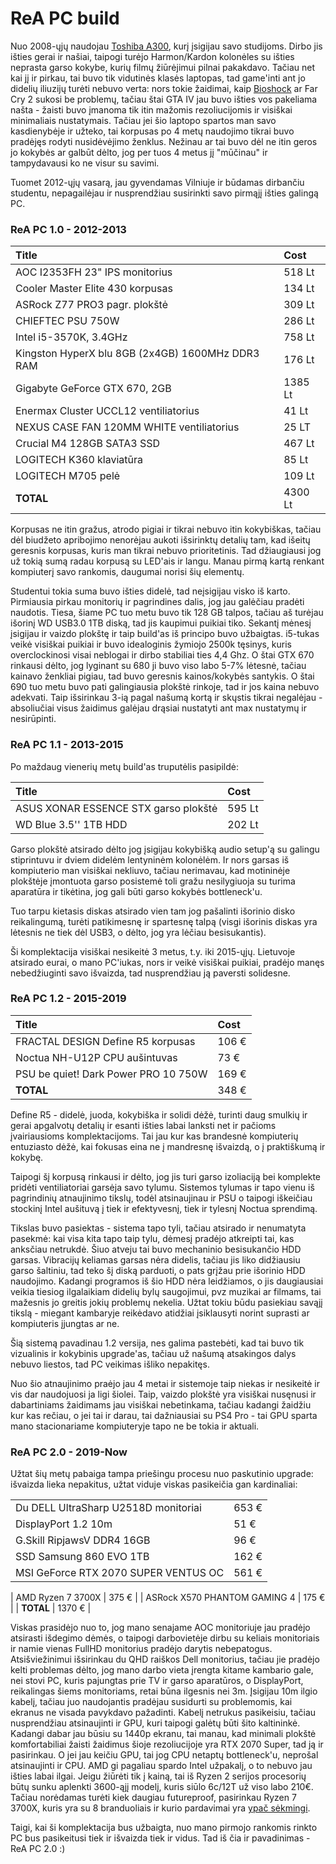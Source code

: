 # ReA PC build

Nuo 2008-ųjų naudojau [Toshiba A300](gadgets/apzvalgos/toshiba-a300-1gn.md), kurį įsigijau savo studijoms. Dirbo jis išties gerai ir našiai, taipogi turėjo Harmon/Kardon kolonėles su išties neprasta garso kokybe, kurių filmų žiūrėjimui pilnai pakakdavo. Tačiau net kai jį ir pirkau, tai buvo tik vidutinės klasės laptopas, tad game'inti ant jo didelių iliuzijų turėti nebuvo verta: nors tokie žaidimai, kaip [Bioshock](../zaidimai/bioshock.md) ar Far Cry 2 sukosi be problemų, tačiau štai GTA IV jau buvo išties vos pakeliama našta - žaisti buvo įmanoma tik itin mažomis rezoliucijomis ir visiškai minimaliais nustatymais. Tačiau jei šio laptopo spartos man savo kasdienybėje ir užteko, tai korpusas po 4 metų naudojimo tikrai buvo pradėjęs rodyti nusidėvėjimo ženklus. Nežinau ar tai buvo dėl ne itin geros jo kokybės ar galbūt dėlto, jog per tuos 4 metus jį "mūčinau" ir tampydavausi ko ne visur su savimi.

Tuomet 2012-ųjų vasarą, jau gyvendamas Vilniuje ir būdamas dirbančiu studentu, nepagailėjau ir nusprendžiau susirinkti savo pirmąjį išties galingą PC.

### ReA PC 1.0 - 2012-2013

| Title | Cost |
| :--- | :--- |
| AOC I2353FH 23" IPS monitorius | 518 Lt |
| Cooler Master Elite 430 korpusas | 134 Lt |
| ASRock Z77 PRO3 pagr. plokštė | 309 Lt |
| CHIEFTEC PSU 750W | 286 Lt |
| Intel i5-3570K, 3.4GHz | 758 Lt |
| Kingston HyperX blu 8GB \(2x4GB\) 1600MHz DDR3 RAM | 176 Lt |
| Gigabyte GeForce GTX 670, 2GB | 1385 Lt |
| Enermax Cluster UCCL12 ventiliatorius | 41 Lt |
| NEXUS CASE FAN 120MM WHITE ventiliatorius  | 25 LT |
| Crucial M4 128GB SATA3 SSD | 467 Lt |
| LOGITECH K360 klaviatūra | 85 Lt |
| LOGITECH M705 pelė | 109 Lt |
| **TOTAL** | 4300 Lt |

Korpusas ne itin gražus, atrodo pigiai ir tikrai nebuvo itin kokybiškas, tačiau dėl biudžeto apribojimo nenorėjau aukoti išsirinktų detalių tam, kad išeitų geresnis korpusas, kuris man tikrai nebuvo prioritetinis. Tad džiaugiausi jog už tokią sumą radau korpusą su LED'ais ir langu. Manau pirmą kartą renkant kompiuterį savo rankomis, daugumai norisi šių elementų.

Studentui tokia suma buvo išties didelė, tad neįsigijau visko iš karto. Pirmiausia pirkau monitorių ir pagrindines dalis, jog jau galėčiau pradėti naudotis. Tiesa, šiame PC tuo metu buvo tik 128 GB talpos, tačiau aš turėjau išorinį WD USB3.0 1TB diską, tad jis kaupimui puikiai tiko. Sekantį mėnesį įsigijau ir vaizdo plokštę ir taip build'as iš principo buvo užbaigtas. i5-tukas veikė visiškai puikiai ir buvo idealoginis žymiojo 2500k tęsinys, kuris overclockinosi visai neblogai ir dirbo stabiliai ties 4,4 Ghz. O štai GTX 670 rinkausi dėlto, jog lyginant su 680 ji buvo viso labo 5-7% lėtesnė, tačiau kainavo ženkliai pigiau, tad buvo geresnis kainos/kokybės santykis. O štai 690 tuo metu buvo pati galingiausia plokštė rinkoje, tad ir jos kaina nebuvo adekvati. Taip išsirinkau 3-ią pagal našumą kortą ir skųstis tikrai negalėjau - absoliučiai visus žaidimus galėjau drąsiai nustatyti ant max nustatymų ir nesirūpinti.

### ReA PC 1.1 - 2013-2015

Po maždaug vienerių metų build'as truputėlis pasipildė:

| Title | Cost |
| :--- | :--- |
| ASUS XONAR ESSENCE STX garso plokštė | 595 Lt |
| WD Blue 3.5'' 1TB HDD | 202 Lt |

Garso plokštė atsirado dėlto jog įsigijau kokybišką audio setup'ą su galingu stiprintuvu ir dviem didelėm lentyninėm kolonėlėm. Ir nors garsas iš kompiuterio man visiškai nekliuvo, tačiau nerimavau, kad motininėje plokštėje įmontuota garso posistemė toli gražu nesilygiuoja su turima aparatūra ir tikėtina, jog gali būti garso kokybės bottleneck'u.

Tuo tarpu kietasis diskas atsirado vien tam jog pašalinti išorinio disko reikalingumą, turėti patikimesnę ir spartesnę talpą \(visgi išorinis diskas yra lėtesnis ne tiek dėl USB3, o dėlto, jog yra lėčiau besisukantis\).

Ši komplektacija visiškai nesikeitė 3 metus, t.y. iki 2015-ųjų. Lietuvoje atsirado eurai, o mano PC'iukas, nors ir veikė visiškai puikiai, pradėjo manęs nebedžiuginti savo išvaizda, tad nusprendžiau ją paversti solidesne.

### ReA PC 1.2 - 2015-2019

| Title | Cost |
| :--- | :--- |
| FRACTAL DESIGN Define R5 korpusas | 106 € |
| Noctua NH-U12P CPU aušintuvas | 73 € |
| PSU be quiet! Dark Power PRO 10 750W | 169 € |
| **TOTAL** | 348 € |

Define R5 - didelė, juoda, kokybiška ir solidi dėžė, turinti daug smulkių ir gerai apgalvotų detalių ir esanti išties labai lanksti net ir pačioms įvairiausioms komplektacijoms. Tai jau kur kas brandesnė kompiuterių entuziasto dėžė, kai fokusas eina ne į mandresnę išvaizdą, o į praktiškumą ir kokybę.

Taipogi šį korpusą rinkausi ir dėlto, jog jis turi garso izoliaciją bei komplekte pridėti ventiliatoriai garsėja savo tylumu. Sistemos tylumas ir tapo vienu iš pagrindinių atnaujinimo tikslų, todėl atsinaujinau ir PSU o taipogi iškeičiau stockinį Intel aušituvą į tiek ir efektyvesnį, tiek ir tylesnį Noctua sprendimą.

Tikslas buvo pasiektas - sistema tapo tyli, tačiau atsirado ir nenumatyta pasekmė: kai visa kita tapo taip tylu, dėmesį pradėjo atkreipti tai, kas anksčiau netrukdė. Šiuo atveju tai buvo mechaninio besisukančio HDD garsas. Vibracijų keliamas garsas nėra didelis, tačiau jis liko didžiausiu garso šaltiniu, tad teko šį diską parduoti, o pats grįžau prie išorinio HDD naudojimo. Kadangi programos iš šio HDD nėra leidžiamos, o jis daugiausiai veikia tiesiog ilgalaikiam didelių bylų saugojimui, pvz muzikai ar filmams, tai mažesnis jo greitis jokių problemų nekelia. Užtat tokiu būdu pasiekiau savąjį tikslą - miegant kambaryje reikėdavo atidžiai įsiklausyti norint suprasti ar kompiuteris įjungtas ar ne.

Šią sistemą pavadinau 1.2 versija, nes galima pastebėti, kad tai buvo tik vizualinis ir kokybinis upgrade'as, tačiau už našumą atsakingos dalys nebuvo liestos, tad PC veikimas išliko nepakitęs.

Nuo šio atnaujinimo praėjo jau 4 metai ir sistemoje taip niekas ir nesikeitė ir vis dar naudojuosi ja ligi šiolei. Taip, vaizdo plokštė yra visiškai nusęnusi ir dabartiniams žaidimams jau visiškai nebetinkama, tačiau kadangi žaidžiu kur kas rečiau, o jei tai ir darau, tai dažniausiai su PS4 Pro - tai GPU sparta mano stacionariame kompiuteryje tapo ne be tokia ir aktuali.

### ReA PC 2.0 - 2019-Now

Užtat šių metų pabaiga tampa priešingu procesu nuo paskutinio upgrade: išvaizda lieka nepakitus, užtat viduje viskas pasikeičia gan kardinaliai:

|  |  |
| :--- | :--- |
| Du DELL UltraSharp U2518D monitoriai | 653 € |
| DisplayPort 1.2 10m | 51 € |
| G.Skill RipjawsV DDR4 16GB | 96 € |
| SSD Samsung 860 EVO 1TB | 162 € |
| MSI GeForce RTX 2070 SUPER VENTUS OC | 561 € |
| AMD Ryzen 7 3700X | 375 € |
| ASRock X570 PHANTOM GAMING 4 | 175 € |
| **TOTAL** | 1370 € |

Viskas prasidėjo nuo to, jog mano senajame AOC monitoriuje jau pradėjo atsirasti išdegimo dėmės, o taipogi darbovietėje dirbu su keliais monitoriais ir namie vienas FullHD monitorius pradėjo darytis nebepatogus. Atsišviežinimui išsirinkau du QHD raiškos Dell monitorius, tačiau jie pradėjo kelti problemas dėlto, jog mano darbo vieta įrengta kitame kambario gale, nei stovi PC, kuris pajungtas prie TV ir garso aparatūros, o DisplayPort, reikalingas šiems monitoriams, retai būna ilgesnis nei 3m. Įsigijau 10m ilgio kabelį, tačiau juo naudojantis pradėjau susidurti su problemomis, kai ekranus ne visada pavykdavo pažadinti. Kabelį netrukus pasikeisiu, tačiau nusprendžiau atsinaujinti ir GPU, kuri taipogi galėtų būti šito kaltininkė. Kadangi dabar jau būsiu su 1440p ekranu, tai manau, kad minimali plokštė komfortabiliai žaisti žaidimus šioje rezoliucijoje yra RTX 2070 Super, tad ją ir pasirinkau. O jei jau keičiu GPU, tai jog CPU netaptų bottleneck'u, neprošal atsinaujinti ir CPU. AMD gi pagaliau spardo Intel užpakalį, o to nebuvo jau išties labai ilgai. Jeigu žiūrėti tik į kainą, tai iš Ryzen 2 serijos procesorių būtų sunku aplenkti 3600-ąjį modelį, kuris siūlo 6c/12T už viso labo 210€. Tačiau norėdamas turėti kiek daugiau futureproof, pasirinkau Ryzen 7 3700X,  kuris yra su 8 branduoliais ir kurio pardavimai yra [ypač sėkmingi](https://www.techradar.com/news/amd-ryzen-7-3700x-is-such-a-hit-it-almost-outsold-intels-entire-cpu-range).

Taigi, kai ši komplektacija bus užbaigta, nuo mano pirmojo rankomis rinkto PC bus pasikeitusi tiek ir išvaizda tiek ir vidus. Tad iš čia ir pavadinimas - ReA PC 2.0 :\) 

